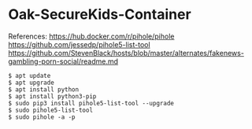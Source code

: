 # Oak-SecureKids-Container

References:
https://hub.docker.com/r/pihole/pihole
https://github.com/jessedp/pihole5-list-tool
https://github.com/StevenBlack/hosts/blob/master/alternates/fakenews-gambling-porn-social/readme.md

    $ apt update   
    $ apt upgrade         
    $ apt install python  
    $ apt install python3-pip
    $ sudo pip3 install pihole5-list-tool --upgrade
    $ sudo pihole5-list-tool
    $ sudo pihole -a -p
 
